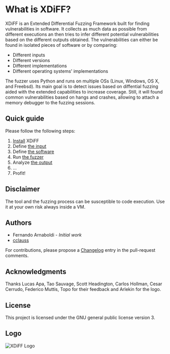 # What is XDiFF?
 XDiFF is an Extended Differential Fuzzing Framework built for finding 
 vulnerabilities in software. It collects as much data as possible from 
 different executions an then tries to infer different potential vulnerabilities 
 based on the different outputs obtained.
 The vulnerabilities can either be found in isolated pieces of software or by 
 comparing:
  * Different inputs
  * Different versions
  * Different implementations
  * Different operating systems' implementations

 The fuzzer uses Python and runs on multiple OSs (Linux, Windows, OS X, and 
 Freebsd). Its main goal is to detect issues based on diffential fuzzing aided 
 with the extended capabilities to increase coverage. Still, it will found
 common vulnerabilities based on hangs and crashes, allowing to attach a 
 memory debugger to the fuzzing sessions.

## Quick guide
Please follow the following steps:
1. [Install](https://github.com/IOActive/XDiFF/wiki/1.-Install) XDiFF
2. Define [the input](https://github.com/IOActive/XDiFF/wiki/2.-The-input)
3. Define [the software](https://github.com/IOActive/XDiFF/wiki/3.-The-software)
4. Run [the fuzzer](https://github.com/IOActive/XDiFF/wiki/4.-The-fuzzer)
5. Analyze [the output](https://github.com/IOActive/XDiFF/wiki/5.-The-output) 
6. ...
7. Profit!

## Disclaimer
The tool and the fuzzing process can be susceptible to code execution. 
Use it at your own risk always inside a VM. 

## Authors
- Fernando Arnaboldi - _Initial work_
- [cclauss](https://github.com/cclauss)

For contributions, please propose a [Changelog](https://github.com/IOActive/XDiFF/wiki/Changelog) entry in the pull-request comments.

## Acknowledgments
Thanks Lucas Apa, Tao Sauvage, Scott Headington, Carlos Hollman, Cesar Cerrudo, Federico Muttis, Topo for their feedback and Arlekin for the logo.

## License
This project is licensed under the GNU general public license version 3.

## Logo
![XDiFF Logo](https://user-images.githubusercontent.com/12038478/33187082-ec625f3e-d06d-11e7-831a-08e11823a391.png)
